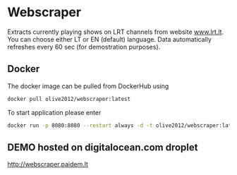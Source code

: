 # Webscraper
Extracts currently playing shows on LRT channels from website www.lrt.lt. 
You can choose either LT or EN (default) language.
Data automatically refreshes every 60 sec (for demostration purposes).

## Docker
The docker image can be pulled from DockerHub using 
```bash 
docker pull olive2012/webscraper:latest
```

To start application please enter

```bash 
docker run -p 8080:8080 --restart always -d -t olive2012/webscraper:latest
```
## DEMO hosted on digitalocean.com droplet

http://webscraper.paidem.lt
